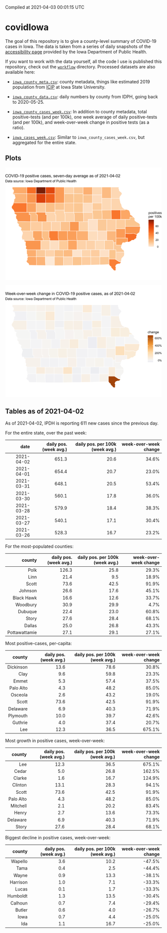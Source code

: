 Compiled at 2021-04-03 00:01:15 UTC

<!-- README.md is generated from README.Rmd. Please edit that file -->

# covidIowa

<!-- badges: start -->

<!-- badges: end -->

The goal of this repository is to give a county-level summary of
COVID-19 cases in Iowa. The data is taken from a series of daily
snapshots of the [accessibility
page](https://coronavirus.iowa.gov/pages/access) provided by the Iowa
Department of Public Health.

If you want to work with the data yourself, all the code I use is
published this repository, check out the [`workflow`](workflow)
directory. Processed datasets are also available here:

  - [`iowa_county_meta.csv`](https://raw.githubusercontent.com/ijlyttle/covidIowa/master/workflow/data/99-publish/iowa_county_meta.csv):
    county metadata, things like estimated 2019 population from
    [ICIP](https://www.icip.iastate.edu/tables/population/counties-estimates)
    at Iowa State University.

  - [`iowa_county_data.csv`](https://raw.githubusercontent.com/ijlyttle/covidIowa/master/workflow/data/99-publish/iowa_county_data.csv):
    daily numbers by county from IDPH, going back to 2020-05-25.

  - [`iowa_county_cases_week.csv`](https://raw.githubusercontent.com/ijlyttle/covidIowa/master/workflow/data/99-publish/iowa_county_data.csv):
    In addition to county metadata, total positive-tests (and per 100k),
    one week average of daily positive-tests (and per 100k), and
    week-over-week change in positive tests (as a ratio).

  - [`iowa_cases_week.csv`](https://raw.githubusercontent.com/ijlyttle/covidIowa/master/workflow/data/99-publish/iowa_cases_week.csv):
    Similar to `iowa_county_cases_week.csv`, but aggregated for the
    entire state.

## Plots

![](workflow/data/99-publish/iowa_cases.png)

![](workflow/data/99-publish/iowa_change.png)

## Tables as of 2021-04-02

As of 2021-04-02, IPDH is reporting 611 new cases since the previous
day.

For the entire state, over the past week:

|       date | daily pos. (week avg.) | daily pos. per 100k (week avg.) | week-over-week change |
| ---------: | ---------------------: | ------------------------------: | --------------------: |
| 2021-04-02 |                  651.3 |                            20.6 |                 34.6% |
| 2021-04-01 |                  654.4 |                            20.7 |                 23.0% |
| 2021-03-31 |                  648.1 |                            20.5 |                 53.4% |
| 2021-03-30 |                  560.1 |                            17.8 |                 36.0% |
| 2021-03-28 |                  579.9 |                            18.4 |                 38.3% |
| 2021-03-27 |                  540.1 |                            17.1 |                 30.4% |
| 2021-03-26 |                  528.3 |                            16.7 |                 23.2% |

For the most-populated counties:

|        county | daily pos. (week avg.) | daily pos. per 100k (week avg.) | week-over-week change |
| ------------: | ---------------------: | ------------------------------: | --------------------: |
|          Polk |                  126.3 |                            25.8 |                 29.3% |
|          Linn |                   21.4 |                             9.5 |                 18.9% |
|         Scott |                   73.6 |                            42.5 |                 91.9% |
|       Johnson |                   26.6 |                            17.6 |                 45.1% |
|    Black Hawk |                   16.6 |                            12.6 |                 33.7% |
|      Woodbury |                   30.9 |                            29.9 |                  4.7% |
|       Dubuque |                   22.4 |                            23.0 |                 60.8% |
|         Story |                   27.6 |                            28.4 |                 68.1% |
|        Dallas |                   25.0 |                            26.8 |                 43.3% |
| Pottawattamie |                   27.1 |                            29.1 |                 27.1% |

Most positive-cases, per-capita:

|    county | daily pos. (week avg.) | daily pos. per 100k (week avg.) | week-over-week change |
| --------: | ---------------------: | ------------------------------: | --------------------: |
| Dickinson |                   13.6 |                            78.6 |                 30.8% |
|      Clay |                    9.6 |                            59.8 |                 23.3% |
|     Emmet |                    5.3 |                            57.4 |                 37.5% |
| Palo Alto |                    4.3 |                            48.2 |                 85.0% |
|   Osceola |                    2.6 |                            43.2 |                 19.0% |
|     Scott |                   73.6 |                            42.5 |                 91.9% |
|  Delaware |                    6.9 |                            40.3 |                 71.9% |
|  Plymouth |                   10.0 |                            39.7 |                 42.6% |
|   Guthrie |                    4.0 |                            37.4 |                 20.7% |
|       Lee |                   12.3 |                            36.5 |                675.1% |

Most growth in positive cases, week-over-week:

|    county | daily pos. (week avg.) | daily pos. per 100k (week avg.) | week-over-week change |
| --------: | ---------------------: | ------------------------------: | --------------------: |
|       Lee |                   12.3 |                            36.5 |                675.1% |
|     Cedar |                    5.0 |                            26.8 |                162.5% |
|    Clarke |                    1.6 |                            16.7 |                124.9% |
|   Clinton |                   13.1 |                            28.3 |                 94.1% |
|     Scott |                   73.6 |                            42.5 |                 91.9% |
| Palo Alto |                    4.3 |                            48.2 |                 85.0% |
|  Mitchell |                    2.1 |                            20.2 |                 83.4% |
|     Henry |                    2.7 |                            13.6 |                 73.3% |
|  Delaware |                    6.9 |                            40.3 |                 71.9% |
|     Story |                   27.6 |                            28.4 |                 68.1% |

Biggest decline in positive cases, week-over-week:

|   county | daily pos. (week avg.) | daily pos. per 100k (week avg.) | week-over-week change |
| -------: | ---------------------: | ------------------------------: | --------------------: |
|  Wapello |                    3.6 |                            10.2 |               \-47.5% |
|     Tama |                    0.4 |                             2.5 |               \-44.4% |
|    Wayne |                    0.9 |                            13.3 |               \-38.1% |
| Harrison |                    1.0 |                             7.1 |               \-33.3% |
|    Lucas |                    0.1 |                             1.7 |               \-33.3% |
| Humboldt |                    1.3 |                            13.5 |               \-30.4% |
|  Calhoun |                    0.7 |                             7.4 |               \-29.4% |
|   Butler |                    0.6 |                             4.0 |               \-26.7% |
|     Iowa |                    0.7 |                             4.4 |               \-25.0% |
|      Ida |                    1.1 |                            16.7 |               \-25.0% |
